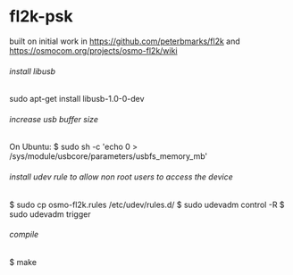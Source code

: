 # fl2k-psk
built on initial work in https://github.com/peterbmarks/fl2k and https://osmocom.org/projects/osmo-fl2k/wiki

###### install libusb
sudo apt-get install libusb-1.0-0-dev

###### increase usb buffer size
On Ubuntu: $ sudo sh -c 'echo 0 > /sys/module/usbcore/parameters/usbfs_memory_mb'

###### install udev rule to allow non root users to access the device
$ sudo cp osmo-fl2k.rules /etc/udev/rules.d/
$ sudo udevadm control -R
$ sudo udevadm trigger

###### compile
$ make

